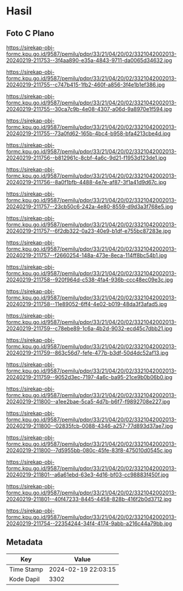 # Hasil

## Foto C Plano

https://sirekap-obj-formc.kpu.go.id/9587/pemilu/pdpr/33/21/04/20/02/3321042002013-20240219-211753--3f4aa890-e35a-4843-9711-da0065d34632.jpg

https://sirekap-obj-formc.kpu.go.id/9587/pemilu/pdpr/33/21/04/20/02/3321042002013-20240219-211755--c747b415-1fb2-460f-a856-3f4e1b1ef386.jpg

https://sirekap-obj-formc.kpu.go.id/9587/pemilu/pdpr/33/21/04/20/02/3321042002013-20240219-211755--30ca7c9b-4e08-4307-a06d-9a8970e1f594.jpg

https://sirekap-obj-formc.kpu.go.id/9587/pemilu/pdpr/33/21/04/20/02/3321042002013-20240219-211755--73a0fd62-165b-4bc4-b958-bfa4213cbe4d.jpg

https://sirekap-obj-formc.kpu.go.id/9587/pemilu/pdpr/33/21/04/20/02/3321042002013-20240219-211756--b812961c-8cbf-4a6c-9d21-f1953d123de1.jpg

https://sirekap-obj-formc.kpu.go.id/9587/pemilu/pdpr/33/21/04/20/02/3321042002013-20240219-211756--8a0f1bfb-4488-4e7e-af87-3f1a41d9d67c.jpg

https://sirekap-obj-formc.kpu.go.id/9587/pemilu/pdpr/33/21/04/20/02/3321042002013-20240219-211757--23cb50c6-242a-4e80-8559-d9d3a3f768e5.jpg

https://sirekap-obj-formc.kpu.go.id/9587/pemilu/pdpr/33/21/04/20/02/3321042002013-20240219-211757--6f2db322-0a23-40e9-b1df-e755bc87283e.jpg

https://sirekap-obj-formc.kpu.go.id/9587/pemilu/pdpr/33/21/04/20/02/3321042002013-20240219-211757--f2660254-148a-473e-8eca-114ff8bc54b1.jpg

https://sirekap-obj-formc.kpu.go.id/9587/pemilu/pdpr/33/21/04/20/02/3321042002013-20240219-211758--920f964d-c538-4fa4-936b-ccc48ec09e3c.jpg

https://sirekap-obj-formc.kpu.go.id/9587/pemilu/pdpr/33/21/04/20/02/3321042002013-20240219-211758--11e89052-6ff4-4e02-b019-48da3f3afad5.jpg

https://sirekap-obj-formc.kpu.go.id/9587/pemilu/pdpr/33/21/04/20/02/3321042002013-20240219-211759--c78ebe89-1c6a-4b2d-9032-ecd45c7dbb21.jpg

https://sirekap-obj-formc.kpu.go.id/9587/pemilu/pdpr/33/21/04/20/02/3321042002013-20240219-211759--863c56d7-fefe-477b-b3df-50d4dc52af13.jpg

https://sirekap-obj-formc.kpu.go.id/9587/pemilu/pdpr/33/21/04/20/02/3321042002013-20240219-211759--9052d3ec-7197-4a6c-ba95-21ce9b0b06b0.jpg

https://sirekap-obj-formc.kpu.go.id/9587/pemilu/pdpr/33/21/04/20/02/3321042002013-20240219-211800--a1ee2bae-5ca5-4d7b-b6f7-f9892708e227.jpg

https://sirekap-obj-formc.kpu.go.id/9587/pemilu/pdpr/33/21/04/20/02/3321042002013-20240219-211800--02835fcb-0088-4346-a257-77d893d37ae7.jpg

https://sirekap-obj-formc.kpu.go.id/9587/pemilu/pdpr/33/21/04/20/02/3321042002013-20240219-211800--7d5955bb-080c-45fe-83f8-475010d0545c.jpg

https://sirekap-obj-formc.kpu.go.id/9587/pemilu/pdpr/33/21/04/20/02/3321042002013-20240219-211801--a6a61ebd-63e3-4d16-bf03-cc98883f450f.jpg

https://sirekap-obj-formc.kpu.go.id/9587/pemilu/pdpr/33/21/04/20/02/3321042002013-20240219-211801--40f47233-8445-4458-828b-416f2b0d3712.jpg

https://sirekap-obj-formc.kpu.go.id/9587/pemilu/pdpr/33/21/04/20/02/3321042002013-20240219-211754--22354244-34f4-4174-9abb-a216c44a79bb.jpg


## Metadata

| Key        | Value               |
| ---------- | ------------------- |
| Time Stamp | 2024-02-19 22:03:15 |
| Kode Dapil | 3302                |



